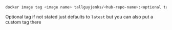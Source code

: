 
```bash
docker image tag <image name> tallguyjenks/<hub-repo-name>:<optional tag>
```

Optional tag if not stated just defaults to `latest` but you can also put a custom tag there
